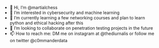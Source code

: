 - 👋 Hi, I’m @martialchess
- 👀 I’m interested in cybersecurity and machine learning
- 🌱 I’m currently learning a few networking courses and plan to learn python and ethical hacking after this
- 💞️ I’m looking to collaborate on penetration testing projects in the future
- 📫 How to reach me: DM me on instagram at @thediurnalis or follow me on twitter @c0mmanderdata

<!---
martialchess/martialchess is a ✨ special ✨ repository because its `README.md` (this file) appears on your GitHub profile.
You can click the Preview link to take a look at your changes.
--->
